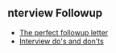 ## nterview Followup

* [The perfect followup letter](http://www.businessinsider.com/the-perfect-interview-follow-up-letter-2015-7)
* [Interview do's and don'ts](http://www.careernook.com/job-search-help/job-interviews-interview-follow-up-dos-and-donts/)
